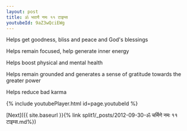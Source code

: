 ```yaml
---
layout: post
title: ॐ भवायै नमः ११ टाइम्स
youtubeId: 9aZ3wQciEWg
---
```

 
 
Helps get goodness, bliss and peace and God's blessings
 
Helps remain focused, help generate inner energy 
 
Helps boost physical and mental health 
 
Helps remain grounded and generates a sense of gratitude towards the greater power 
 
Helps reduce bad karma
 
 
 
 


{% include youtubePlayer.html id=page.youtubeId %}
 
[Next]({{ site.baseurl }}{% link  split1/_posts/2012-09-30-ॐ चर्मिणे नमः ११ टाइम्स.md%})
 
